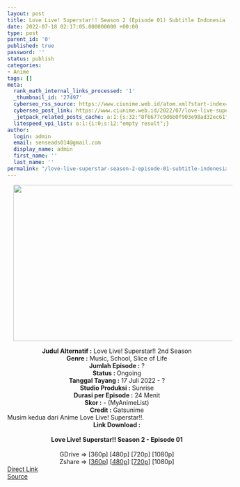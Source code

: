 ```yaml
---
layout: post
title: Love Live! Superstar!! Season 2 (Episode 01) Subtitle Indonesia
date: 2022-07-18 02:17:05.000000000 +00:00
type: post
parent_id: '0'
published: true
password: ''
status: publish
categories:
- Anime
tags: []
meta:
  rank_math_internal_links_processed: '1'
  _thumbnail_id: '27497'
  cyberseo_rss_source: https://www.ciunime.web.id/atom.xml?start-index=1
  cyberseo_post_link: https://www.ciunime.web.id/2022/07/love-live-superstar-season-2-subtitle.html
  _jetpack_related_posts_cache: a:1:{s:32:"8f6677c9d6b0f903e98ad32ec61f8deb";a:2:{s:7:"expires";i:1658154343;s:7:"payload";a:3:{i:0;a:1:{s:2:"id";i:27230;}i:1;a:1:{s:2:"id";i:27366;}i:2;a:1:{s:2:"id";i:26985;}}}}
  litespeed_vpi_list: a:1:{i:0;s:12:"empty result";}
author:
  login: admin
  email: senseads014@gmail.com
  display_name: admin
  first_name: ''
  last_name: ''
permalink: "/love-live-superstar-season-2-episode-01-subtitle-indonesia/"
---
```

<div class="separator" style="clear: both; text-align: center;"><a href="https://blogger.googleusercontent.com/img/b/R29vZ2xl/AVvXsEgdLic0P76BMvb73Dh2EwY3JQ54COjYNM8ntHZPkWGAp6XiMNxIdAn7zwAz1FYLDFCpIbQoR9Cs-HlchCcA3U27UpJKH0Yb4gQyd994kcbXky9ejyFTisIwTr59-OeeP3D_pVWcumHGi05LTpjbgzgIyBbMCceY5susXCM5QgZDlkRmafPEo2gc8LkU/s1280/Love%20Live!%20Superstar!!%20Season%202.png" style="margin-left: 1em; margin-right: 1em;"><img border="0" data-original-height="720" data-original-width="1280" height="360" src="{{ site.baseurl }}/assets/2022/07/Love%20Live!%20Superstar!!%20Season%202.png" width="640" /></a></div>
<p>
<div class="separator" style="clear: both; text-align: center;"></div>
<div style="text-align: center;"><b>Judul</b><b><b> Alternatif</b> :</b> Love Live! Superstar!! 2nd Season</div>
<div style="text-align: center;"><b><b>Genre :</b></b> Music, School, Slice of Life</div>
<div style="text-align: center;"><b>Jumlah Episode :</b> ?<br /><b>Status :&nbsp;</b>Ongoing<br /><b>Tanggal Tayang :</b> 17 Juli 2022 - ?<br /><b>Studio Produksi :</b>&nbsp;Sunrise<br /><b>Durasi per Episode :</b> 24 Menit</div>
<div style="text-align: center;"><b>Skor :</b> - (MyAnimeList)</div>
<div style="text-align: center;"><b>Credit :</b>&nbsp;Gatsunime</div>
<div style="text-align: center;"></div>
<div style="text-align: justify;">Musim kedua dari Anime&nbsp;Love Live! Superstar!!.</div>
<div style="text-align: justify;"></div>
<div style="text-align: justify;"></div>
<div style="text-align: center;">
<div style="text-align: center;">
<div style="text-align: left;">
<div style="text-align: center;"><b>Link Download :</b></div>
<div style="text-align: center;"><b><br /></b></div>
<div style="text-align: center;"><span style="text-align: left;"><b>Love Live! Superstar!! Season 2&nbsp;</b></span><b>- Episode 01</b></div>
<div style="text-align: center;"><b><br /></b></div>
<div style="text-align: center;">GDrive =&gt; [360p] [480p] [720p] [1080p]</div>
<div style="text-align: center;">Zshare =&gt; [<a href="https://www23.zippyshare.com/v/3g4SYFHW/file.html" target="_blank" rel="noopener">360p</a>] [<a href="https://www23.zippyshare.com/v/HeryTg9e/file.html" target="_blank" rel="noopener">480p</a>] [<a href="https://www23.zippyshare.com/v/Ylkvz6Km/file.html" target="_blank" rel="noopener">720p</a>] [1080p]</div>
</div>
</div>
</div>
<link rel="stylesheet" href="https://cdnjs.cloudflare.com/ajax/libs/font-awesome/4.7.0/css/font-awesome.min.css" />
<div class="divbtn"> <a href="https://handymansurrender.com/fihup8buzv?key=94550f7ce39444073321dde3b8782f97" class="btn"><i class="fa fa-download"></i> Direct Link</a> <br /><a href="https://www.ciunime.web.id/2022/07/love-live-superstar-season-2-subtitle.html">Source</a> </div>
